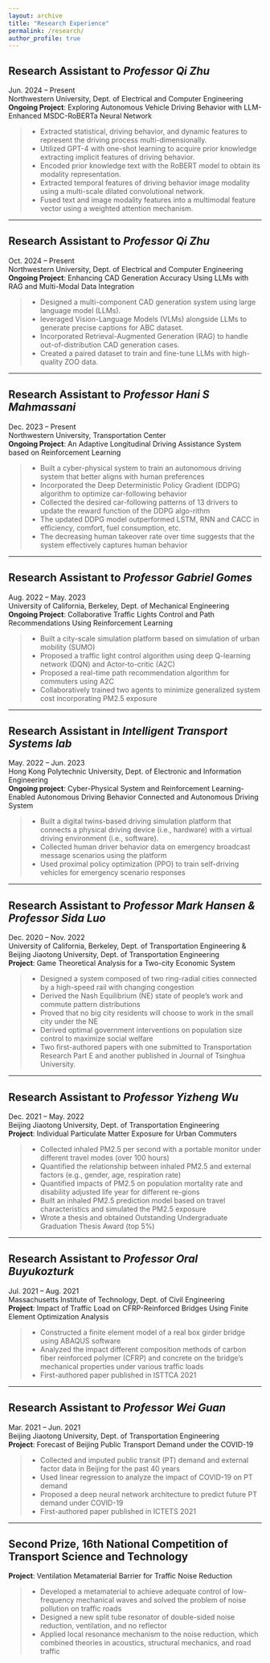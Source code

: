 ```yaml
---
layout: archive
title: "Research Experience"
permalink: /research/
author_profile: true
---
```


## **Research Assistant to *Professor Qi Zhu*** <br/>
Jun. 2024 – Present <br/>
Northwestern University, Dept. of Electrical and Computer Engineering <br/>
**Ongoing Project**: Exploring Autonomous Vehicle Driving Behavior with LLM-Enhanced MSDC-RoBERTa Neural Network
> * Extracted statistical, driving behavior, and dynamic features to represent the driving process multi-dimensionally.
> * Utilized GPT-4 with one-shot learning to acquire prior knowledge extracting implicit features of driving behavior.
> * Encoded prior knowledge text with the RoBERT model to obtain its modality representation.
> * Extracted temporal features of driving behavior image modality using a multi-scale dilated convolutional network.
> * Fused text and image modality features into a multimodal feature vector using a weighted attention mechanism.


-------

## **Research Assistant to *Professor Qi Zhu*** <br/>
Oct. 2024 – Present <br/>
Northwestern University, Dept. of Electrical and Computer Engineering <br/>
**Ongoing Project**: Enhancing CAD Generation Accuracy Using LLMs with RAG and Multi-Modal Data Integration
> * Designed a multi-component CAD generation system using large language model (LLMs).
> * leveraged Vision-Language Models (VLMs) alongside LLMs to generate precise captions for ABC dataset.
> * Incorporated Retrieval-Augmented Generation (RAG) to handle out-of-distribution CAD generation cases.
> * Created a paired dataset to train and fine-tune LLMs with high-quality ZOO data.

-------

## **Research Assistant to *Professor Hani S Mahmassani*** <br/>
Dec. 2023 – Present <br/>
Northwestern University, Transportation Center <br/>
**Ongoing Project**: An Adaptive Longitudinal Driving Assistance System based on Reinforcement Learning
> * Built a cyber-physical system to train an autonomous driving system that better aligns with human preferences
> * Incorporated the Deep Deterministic Policy Gradient (DDPG) algorithm to optimize car-following behavior
> * Collected the desired car-following patterns of 13 drivers to update the reward function of the DDPG algo-rithm
> * The updated DDPG model outperformed LSTM, RNN and CACC in efficiency, comfort, fuel consumption, etc.
> * The decreasing human takeover rate over time suggests that the system effectively captures human behavior


-------

## **Research Assistant to *Professor Gabriel Gomes*** <br/>
Aug. 2022 – May. 2023 <br/>
University of California, Berkeley, Dept. of Mechanical Engineering <br/>
**Ongoing Project**: Collaborative Traffic Lights Control and Path Recommendations Using Reinforcement Learning
> * Built a city-scale simulation platform based on simulation of urban mobility (SUMO)
> * Proposed a traffic light control algorithm using deep Q-learning network (DQN) and Actor-to-critic (A2C) 
> * Proposed a real-time path recommendation algorithm for commuters using A2C 
> * Collaboratively trained two agents to minimize generalized system cost incorporating PM2.5 exposure

-------

## **Research Assistant in *Intelligent Transport Systems lab*** <br/>
May. 2022 – Jun. 2023 <br/>
Hong Kong Polytechnic University, Dept. of Electronic and Information Engineering <br/>
**Ongoing project**: Cyber-Physical System and Reinforcement Learning-Enabled Autonomous Driving Behavior
Connected and Autonomous Driving System
> * Built a digital twins-based driving simulation platform that connects a physical driving device (i.e., hardware) with a virtual driving environment (i.e., software).
> * Collected human driver behavior data on emergency broadcast message scenarios using the platform
> * Used proximal policy optimization (PPO) to train self-driving vehicles for emergency scenario responses

-------

## **Research Assistant to *Professor Mark Hansen & Professor Sida Luo*** <br/>
Dec. 2020 – Nov. 2022 <br/>
University of California, Berkeley, Dept. of Transportation Engineering & Beijing Jiaotong University, Dept. of Transportation Engineering <br/>
**Project**: Game Theoretical Analysis for a Two-city Economic System
> * Designed a system composed of two ring-radial cities connected by a high-speed rail with changing congestion
> * Derived the Nash Equilibrium (NE) state of people’s work and commute pattern distributions 
> * Proved that no big city residents will choose to work in the small city under the NE
> * Derived optimal government interventions on population size control to maximize social welfare
> * Two first-authored papers with one submitted to Transportation Research Part E and another published in Journal of Tsinghua University.

-------

## **Research Assistant to *Professor Yizheng Wu*** <br/>
Dec. 2021 – May. 2022	 <br/>
Beijing Jiaotong University, Dept. of Transportation Engineering <br/>
**Project**: Individual Particulate Matter Exposure for Urban Commuters
> * Collected inhaled PM2.5 per second with a portable monitor under different travel modes (over 100 hours)
> * Quantified the relationship between inhaled PM2.5 and external factors (e.g., gender, age, respiration rate)
> * Quantified impacts of PM2.5 on population mortality rate and disability adjusted life year for different re-gions
> * Built an inhaled PM2.5 prediction model based on travel characteristics and simulated the PM2.5 exposure 
> * Wrote a thesis and obtained Outstanding Undergraduate Graduation Thesis Award (top 5%)

-------

## **Research Assistant to *Professor Oral Buyukozturk*** <br/>
Jul. 2021 – Aug. 2021 <br/>
Massachusetts Institute of Technology, Dept. of Civil Engineering <br/>
**Project**: Impact of Traffic Load on CFRP-Reinforced Bridges Using Finite Element Optimization Analysis
> * Constructed a finite element model of a real box girder bridge using ABAQUS software 
> * Analyzed the impact different composition methods of carbon fiber reinforced polymer (CFRP)  and concrete on the bridge’s mechanical properties under various traffic loads
> * First-authored paper published in ISTTCA 2021

-------

## **Research Assistant to *Professor Wei Guan*** <br/>
Mar. 2021 – Jun. 2021 <br/>
Beijing Jiaotong University, Dept. of Transportation Engineering <br/>
**Project**: Forecast of Beijing Public Transport Demand under the COVID-19
> * Collected and imputed public transit (PT) demand and external factor data in Beijing for the past 40 years
> * Used linear regression to analyze the impact of COVID-19 on PT demand
> * Proposed a deep neural network architecture to predict future PT demand under COVID-19
> * First-authored paper published in ICTETS 2021

------

## **Second Prize, 16th National Competition of Transport Science and Technology** <br/>
**Project**: Ventilation Metamaterial Barrier for Traffic Noise Reduction
> * Developed a metamaterial to achieve adequate control of low-frequency mechanical waves and solved the problem of noise pollution on traffic roads 
> * Designed a new split tube resonator of double-sided noise reduction, ventilation, and no reflector 
> * Applied local resonance mechanism to the noise reduction, which combined theories in acoustics, structural mechanics, and road traffic
